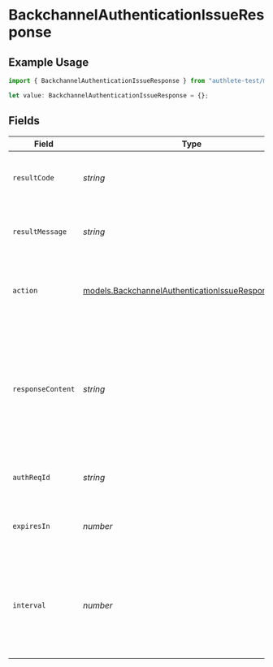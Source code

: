 # BackchannelAuthenticationIssueResponse

## Example Usage

```typescript
import { BackchannelAuthenticationIssueResponse } from "authlete-test/models";

let value: BackchannelAuthenticationIssueResponse = {};
```

## Fields

| Field                                                                                                                                                             | Type                                                                                                                                                              | Required                                                                                                                                                          | Description                                                                                                                                                       |
| ----------------------------------------------------------------------------------------------------------------------------------------------------------------- | ----------------------------------------------------------------------------------------------------------------------------------------------------------------- | ----------------------------------------------------------------------------------------------------------------------------------------------------------------- | ----------------------------------------------------------------------------------------------------------------------------------------------------------------- |
| `resultCode`                                                                                                                                                      | *string*                                                                                                                                                          | :heavy_minus_sign:                                                                                                                                                | The code which represents the result of the API call.                                                                                                             |
| `resultMessage`                                                                                                                                                   | *string*                                                                                                                                                          | :heavy_minus_sign:                                                                                                                                                | A short message which explains the result of the API call.                                                                                                        |
| `action`                                                                                                                                                          | [models.BackchannelAuthenticationIssueResponseAction](../models/backchannelauthenticationissueresponseaction.md)                                                  | :heavy_minus_sign:                                                                                                                                                | The next action that the authorization server implementation should take.                                                                                         |
| `responseContent`                                                                                                                                                 | *string*                                                                                                                                                          | :heavy_minus_sign:                                                                                                                                                | The content that the authorization server implementation is to return to the client<br/>application. Its format varies depending on the value of `action` parameter.<br/> |
| `authReqId`                                                                                                                                                       | *string*                                                                                                                                                          | :heavy_minus_sign:                                                                                                                                                | The newly issued authentication request ID.<br/>                                                                                                                  |
| `expiresIn`                                                                                                                                                       | *number*                                                                                                                                                          | :heavy_minus_sign:                                                                                                                                                | The duration of the issued authentication request ID in seconds.<br/>                                                                                             |
| `interval`                                                                                                                                                        | *number*                                                                                                                                                          | :heavy_minus_sign:                                                                                                                                                | The minimum amount of time in seconds that the client must wait for between polling<br/>requests to the token endpoint.<br/>                                      |